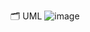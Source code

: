 
🗂 UML
![image](https://github.com/senikim/WooriFIS_Projects/assets/113660954/78ee90be-e1a2-46dc-9495-50e8bf308885)
